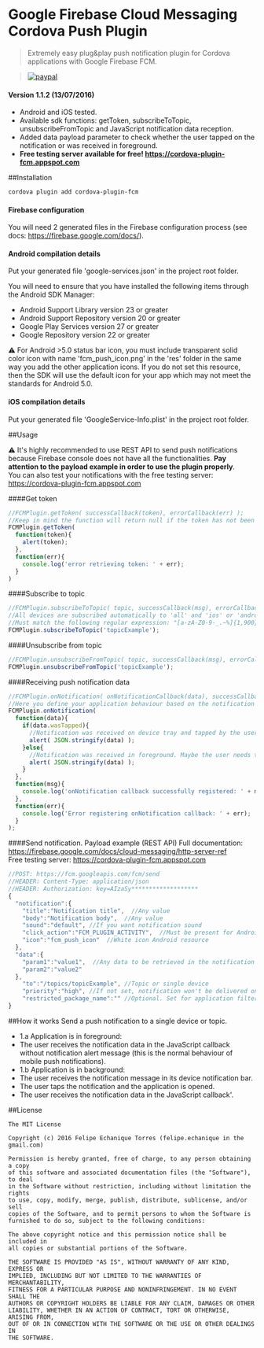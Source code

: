 # Google Firebase Cloud Messaging Cordova Push Plugin
> Extremely easy plug&play push notification plugin for Cordova applications with Google Firebase FCM.

>[![paypal](https://www.paypalobjects.com/en_US/i/btn/btn_donateCC_LG.gif)](https://www.paypal.com/cgi-bin/webscr?cmd=_s-xclick&hosted_button_id=VF654BMGUPQTJ)

#### Version 1.1.2 (13/07/2016)
- Android and iOS tested.
- Available sdk functions: getToken, subscribeToTopic, unsubscribeFromTopic and JavaScript notification data reception.
- Added data payload parameter to check whether the user tapped on the notification or was received in foreground.
- **Free testing server available for free! https://cordova-plugin-fcm.appspot.com**

##Installation
```Bash
cordova plugin add cordova-plugin-fcm

```

#### Firebase configuration
You will need 2 generated files in the Firebase configuration process (see docs: https://firebase.google.com/docs/).

#### Android compilation details
Put your generated file 'google-services.json' in the project root folder.

You will need to ensure that you have installed the following items through the Android SDK Manager:

- Android Support Library version 23 or greater
- Android Support Repository version 20 or greater
- Google Play Services version 27 or greater
- Google Repository version 22 or greater

:warning: For Android >5.0 status bar icon, you must include transparent solid color icon with name 'fcm_push_icon.png' in the 'res' folder in the same way you add the other application icons.
If you do not set this resource, then the SDK will use the default icon for your app which may not meet the standards for Android 5.0.

#### iOS compilation details
Put your generated file 'GoogleService-Info.plist' in the project root folder.


##Usage

:warning: It's highly recommended to use REST API to send push notifications because Firebase console does not have all the functionalities. **Pay attention to the payload example in order to use the plugin properly**.  
You can also test your notifications with the free testing server: https://cordova-plugin-fcm.appspot.com

####Get token

```javascript
//FCMPlugin.getToken( successCallback(token), errorCallback(err) );
//Keep in mind the function will return null if the token has not been established yet.
FCMPlugin.getToken(
  function(token){
    alert(token);
  },
  function(err){
    console.log('error retrieving token: ' + err);
  }
)
```

####Subscribe to topic

```javascript
//FCMPlugin.subscribeToTopic( topic, successCallback(msg), errorCallback(err) );
//All devices are subscribed automatically to 'all' and 'ios' or 'android' topic respectively.
//Must match the following regular expression: "[a-zA-Z0-9-_.~%]{1,900}".
FCMPlugin.subscribeToTopic('topicExample');
```

####Unsubscribe from topic

```javascript
//FCMPlugin.unsubscribeFromTopic( topic, successCallback(msg), errorCallback(err) );
FCMPlugin.unsubscribeFromTopic('topicExample');
```

####Receiving push notification data

```javascript
//FCMPlugin.onNotification( onNotificationCallback(data), successCallback(msg), errorCallback(err) )
//Here you define your application behaviour based on the notification data.
FCMPlugin.onNotification(
  function(data){
    if(data.wasTapped){
      //Notification was received on device tray and tapped by the user.
      alert( JSON.stringify(data) );
    }else{
      //Notification was received in foreground. Maybe the user needs to be notified.
      alert( JSON.stringify(data) );
    }
  },
  function(msg){
    console.log('onNotification callback successfully registered: ' + msg);
  },
  function(err){
    console.log('Error registering onNotification callback: ' + err);
  }
);
```

####Send notification. Payload example (REST API)
Full documentation: https://firebase.google.com/docs/cloud-messaging/http-server-ref  
Free testing server: https://cordova-plugin-fcm.appspot.com
```javascript
//POST: https://fcm.googleapis.com/fcm/send
//HEADER: Content-Type: application/json
//HEADER: Authorization: key=AIzaSy*******************
{
  "notification":{
    "title":"Notification title",  //Any value
    "body":"Notification body",  //Any value
    "sound":"default", //If you want notification sound
    "click_action":"FCM_PLUGIN_ACTIVITY",  //Must be present for Android
    "icon":"fcm_push_icon"  //White icon Android resource
  },
  "data":{
    "param1":"value1",  //Any data to be retrieved in the notification callback
    "param2":"value2"
  },
    "to":"/topics/topicExample", //Topic or single device
    "priority":"high", //If not set, notification won't be delivered on completely closed iOS app
    "restricted_package_name":"" //Optional. Set for application filtering
}
```
##How it works
Send a push notification to a single device or topic.
- 1.a Application is in foreground:
 - The user receives the notification data in the JavaScript callback without notification alert message (this is the normal behaviour of mobile push notifications).
- 1.b Application is in background:
 - The user receives the notification message in its device notification bar.
 - The user taps the notification and the application is opened.
 - The user receives the notification data in the JavaScript callback'.

##License
```
The MIT License

Copyright (c) 2016 Felipe Echanique Torres (felipe.echanique in the gmail.com)

Permission is hereby granted, free of charge, to any person obtaining a copy
of this software and associated documentation files (the "Software"), to deal
in the Software without restriction, including without limitation the rights
to use, copy, modify, merge, publish, distribute, sublicense, and/or sell
copies of the Software, and to permit persons to whom the Software is
furnished to do so, subject to the following conditions:

The above copyright notice and this permission notice shall be included in
all copies or substantial portions of the Software.

THE SOFTWARE IS PROVIDED "AS IS", WITHOUT WARRANTY OF ANY KIND, EXPRESS OR
IMPLIED, INCLUDING BUT NOT LIMITED TO THE WARRANTIES OF MERCHANTABILITY,
FITNESS FOR A PARTICULAR PURPOSE AND NONINFRINGEMENT. IN NO EVENT SHALL THE
AUTHORS OR COPYRIGHT HOLDERS BE LIABLE FOR ANY CLAIM, DAMAGES OR OTHER
LIABILITY, WHETHER IN AN ACTION OF CONTRACT, TORT OR OTHERWISE, ARISING FROM,
OUT OF OR IN CONNECTION WITH THE SOFTWARE OR THE USE OR OTHER DEALINGS IN
THE SOFTWARE.
```
